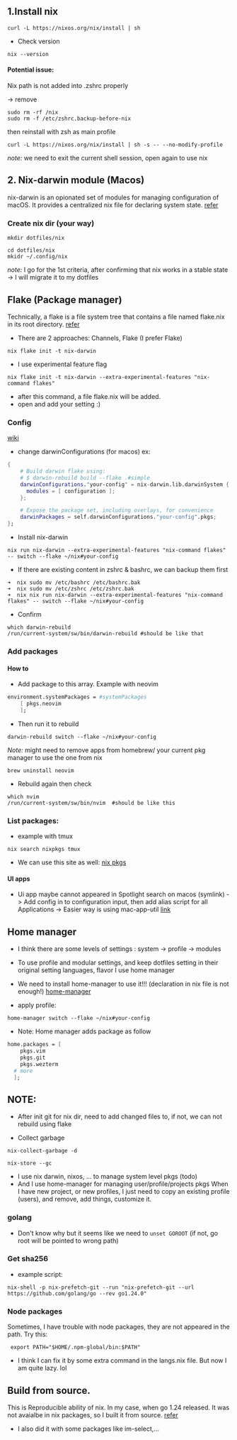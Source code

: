 ## 1.Install nix

```shell
curl -L https://nixos.org/nix/install | sh
```

- Check version

```shell
nix --version
```

#### Potential issue:

Nix path is not added into .zshrc properly

-> remove

```shell
sudo rm -rf /nix
sudo rm -f /etc/zshrc.backup-before-nix
```

then reinstall with zsh as main profile

```shell
curl -L https://nixos.org/nix/install | sh -s -- --no-modify-profile
```

_note:_ we need to exit the current shell session, open again to use nix

## 2. Nix-darwin module (Macos)

nix-darwin is an opionated set of modules for managing configuration of macOS. It provides a centralized nix file for declaring system state.
[refer](https://dev.jmgilman.com/environment/tools/nix/nix-darwin/)

### Create nix dir (your way)

```shell
mkdir dotfiles/nix
```

```shell
cd dotfiles/nix
mkidr ~/.config/nix
```

_note:_ I go for the 1st criteria, after confirming that nix works in a stable state -> I will migrate it to my dotfiles

## Flake (Package manager)

Technically, a flake is a file system tree that contains a file named flake.nix in its root directory.
[refer](https://nix.dev/concepts/flakes.html)

- There are 2 approaches: Channels, Flake
  (I prefer Flake)

```shell
nix flake init -t nix-darwin
```

- I use experimental feature flag

```shell
nix flake init -t nix-darwin --extra-experimental-features "nix-command flakes"
```

- after this command, a file flake.nix will be added.
- open and add your setting :)

### Config

[wiki](https://wiki.nixos.org/wiki/Flakes)

- change darwinConfigurations (for macos)
  ex:

```nix
{
    # Build darwin flake using:
    # $ darwin-rebuild build --flake .#simple
    darwinConfigurations."your-config" = nix-darwin.lib.darwinSystem {
      modules = [ configuration ];
    };

    # Expose the package set, including overlays, for convenience
    darwinPackages = self.darwinConfigurations."your-config".pkgs;
};
```

- Install nix-darwin

```shell
nix run nix-darwin --extra-experimental-features "nix-command flakes" -- switch --flake ~/nix#your-config

```

- If there are existing content in zshrc & bashrc, we can backup them first

```shell
➜  nix sudo mv /etc/bashrc /etc/bashrc.bak
➜  nix sudo mv /etc/zshrc /etc/zshrc.bak
➜  nix nix run nix-darwin --extra-experimental-features "nix-command flakes" -- switch --flake ~/nix#your-config
```

- Confirm

```
which darwin-rebuild
/run/current-system/sw/bin/darwin-rebuild #should be like that
```

### Add packages

#### How to

- Add package to this array. Example with neovim

```nix
environment.systemPackages = #systemPackages
    [ pkgs.neovim
    ];
```

- Then run it to rebuild

```shell
darwin-rebuild switch --flake ~/nix#your-config
```

_Note:_ might need to remove apps from homebrew/ your current pkg manager to use the one from nix

```shell
brew uninstall neovim
```

- Rebuild again then check

```shell
which nvim
/run/current-system/sw/bin/nvim  #should be like this
```

### List packages:

- example with tmux

```shell
nix search nixpkgs tmux
```

- We can use this site as well:
  [nix pkgs](https://search.nixos.org/packages)

#### UI apps

- Ui app maybe cannot appeared in Spotlight search on macos (symlink)
  -> Add config in to configuration input, then add alias script for all Applications
  -> Easier way is using mac-app-util
  [link](https://github.com/hraban/mac-app-util)

## Home manager

- I think there are some levels of settings : system -> profile -> modules
- To use profile and modular settings, and keep dotfiles setting in their original setting languages, flavor
  I use home manager
- We need to install home-manager to use it!!! (declaration in nix file is not enough!)
  [home-manager](https://nix-community.github.io/home-manager/)

- apply profile:

```shell
home-manager switch --flake ~/nix#your-config
```

- Note: Home manager adds package as follow

```nix
home.packages = [
    pkgs.vim
    pkgs.git
    pkgs.wezterm
  # more
  ];
```

## NOTE:

- After init git for nix dir, need to add changed files to, if not, we can not rebuild using flake

- Collect garbage

```shell
nix-collect-garbage -d
```

```shell
nix-store --gc
```

- I use nix darwin, nixos, ... to manage system level pkgs (todo)
- And I use home-manager for managing user/profile/projects pkgs
  When I have new project, or new profiles, I just need to copy an existing profile (users), and
  remove, add things, customize it.

### golang

- Don't know why but it seems like we need to `unset GOROOT` (if not, go root will be pointed to wrong path)

### Get sha256

- example script:

```shell
nix-shell -p nix-prefetch-git --run "nix-prefetch-git --url https://github.com/golang/go --rev go1.24.0"
```

### Node packages

Sometimes, I have trouble with node packages, they are not appeared in the path. Try this:

```shell
 export PATH="$HOME/.npm-global/bin:$PATH"
```

- I think I can fix it by some extra command in the langs.nix file. But now I am quite lazy. lol

## Build from source.

This is Reproducible ability of nix. In my case, when go 1.24 released. It was not avaialbe in
nix packages, so I built it from source.
[refer](/users/hvn/go.nix)

- I also did it with some packages like im-select,...
